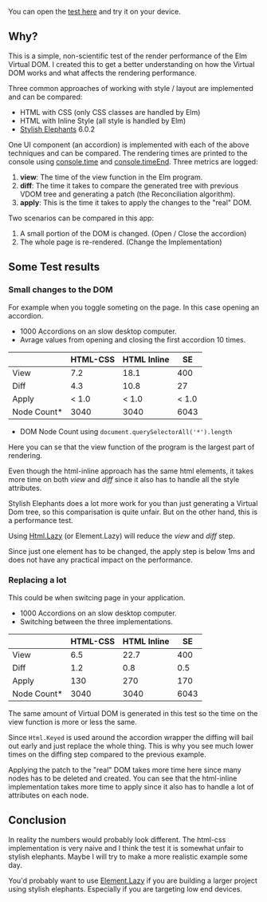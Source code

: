 
You can open the [test here](https://rawgit.com/webbhuset/test-elm-performance/master/index.html) and try it on your device.

## Why?

This is a simple, non-scientific test of the render performance of the Elm Virtual DOM. I
created this to get a better understanding on how the Virtual DOM works and what affects
the rendering performance.

Three common approaches of working with style / layout are implemented and can be compared:

* HTML with CSS (only CSS classes are handled by Elm)
* HTML with Inline Style (all style is handled by Elm)
* [Stylish Elephants](http://package.elm-lang.org/packages/mdgriffith/stylish-elephants/6.0.2) 6.0.2

One UI component (an accordion) is implemented with each of the above techniques and can be compared.
The rendering times are printed to the console using [console.time](https://developer.mozilla.org/en-US/docs/Web/API/Console/time) and [console.timeEnd](https://developer.mozilla.org/en-US/docs/Web/API/Console/timeEnd). Three metrics are logged:

1. **view**: The time of the view function in the Elm program.
2. **diff**: The time it takes to compare the generated tree with previous VDOM tree and generating a patch (the Reconciliation algorithm).
3. **apply**: This is the time it takes to apply the changes to the "real" DOM.

Two scenarios can be compared in this app:

1. A small portion of the DOM is changed. (Open / Close the accordion)
2. The whole page is re-rendered. (Change the Implementation)

## Some Test results

### Small changes to the DOM

For example when you toggle someting on the page. In this case opening an accordion.

* 1000 Accordions on an slow desktop computer.
* Avrage values from opening and closing the first accordion 10 times.

|             | HTML-CSS | HTML Inline |  SE   |
| ----------- | -------- | ----------- | ----- |
| View        |      7.2 |        18.1 |   400 |
| Diff        |      4.3 |        10.8 |    27 |
| Apply       |    < 1.0 |       < 1.0 | < 1.0 |
| Node Count* |     3040 |        3040 |  6043 |

 * DOM Node Count using `document.querySelectorAll('*').length`

Here you can se that the view function of the program is the largest part of rendering.

Even though the html-inline approach has the same html elements, it takes more time on both *view* and *diff* since it also has to handle all the style attributes.

Stylish Elephants does a lot more work for you than just generating a Virtual Dom tree, so this comparisation is quite unfair. But on the other hand, this is a performance test.

Using [Html.Lazy](http://package.elm-lang.org/packages/elm-lang/html/2.0.0/Html-Lazy) (or Element.Lazy) will reduce the *view* and *diff* step.

Since just one element has to be changed, the apply step is below 1ms and does not have any practical impact on the performance.

### Replacing a lot

This could be when switcing page in your application.

* 1000 Accordions on an slow desktop computer.
* Switching between the three implementations.

|             | HTML-CSS | HTML Inline |  SE   |
| ----------- | -------- | ----------- | ----- |
| View        |      6.5 |        22.7 |   400 |
| Diff        |      1.2 |         0.8 |   0.5 |
| Apply       |      130 |         270 |   170 |
| Node Count* |     3040 |        3040 |  6043 |

The same amount of Virtual DOM is generated in this test so the time on the view function is more or less the same.

Since `Html.Keyed` is used around the accordion wrapper the diffing will bail out early and just replace the whole thing.
This is why you see much lower times on the diffing step compared to the previous example.

Applying the patch to the "real" DOM takes more time here since many nodes has to be deleted and created.
You can see that the html-inline implementation takes more time to apply since it also has to handle a lot of attributes on each node.

## Conclusion

In reality the numbers would probably look different. The html-css implementation is very naive and I think the test it is somewhat unfair to stylish elephants. Maybe I will try to make a more realistic example some day.

You'd probably want to use [Element.Lazy](http://package.elm-lang.org/packages/mdgriffith/stylish-elephants/6.0.2/Element-Lazy) if you are building a larger project using stylish elephants. Especially if you are targeting low end devices.

 
